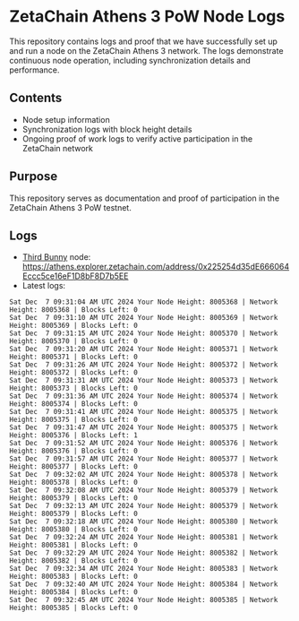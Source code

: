 # ZetaChain Athens 3 PoW Node Logs
This repository contains logs and proof that we have successfully set up and run a node on the ZetaChain Athens 3 network. The logs demonstrate continuous node operation, including synchronization details and performance.

## Contents
- Node setup information
- Synchronization logs with block height details
- Ongoing proof of work logs to verify active participation in the ZetaChain network

## Purpose
This repository serves as documentation and proof of participation in the ZetaChain Athens 3 PoW testnet.

## Logs

- [Third Bunny](https://thirdbunny.xyz/) node: https://athens.explorer.zetachain.com/address/0x225254d35dE666064Eccc5ce16eF1D8bF8D7b5EE
- Latest logs:
```
Sat Dec  7 09:31:04 AM UTC 2024 Your Node Height: 8005368 | Network Height: 8005368 | Blocks Left: 0
Sat Dec  7 09:31:10 AM UTC 2024 Your Node Height: 8005369 | Network Height: 8005369 | Blocks Left: 0
Sat Dec  7 09:31:15 AM UTC 2024 Your Node Height: 8005370 | Network Height: 8005370 | Blocks Left: 0
Sat Dec  7 09:31:20 AM UTC 2024 Your Node Height: 8005371 | Network Height: 8005371 | Blocks Left: 0
Sat Dec  7 09:31:26 AM UTC 2024 Your Node Height: 8005372 | Network Height: 8005372 | Blocks Left: 0
Sat Dec  7 09:31:31 AM UTC 2024 Your Node Height: 8005373 | Network Height: 8005373 | Blocks Left: 0
Sat Dec  7 09:31:36 AM UTC 2024 Your Node Height: 8005374 | Network Height: 8005374 | Blocks Left: 0
Sat Dec  7 09:31:41 AM UTC 2024 Your Node Height: 8005375 | Network Height: 8005375 | Blocks Left: 0
Sat Dec  7 09:31:47 AM UTC 2024 Your Node Height: 8005375 | Network Height: 8005376 | Blocks Left: 1
Sat Dec  7 09:31:52 AM UTC 2024 Your Node Height: 8005376 | Network Height: 8005376 | Blocks Left: 0
Sat Dec  7 09:31:57 AM UTC 2024 Your Node Height: 8005377 | Network Height: 8005377 | Blocks Left: 0
Sat Dec  7 09:32:02 AM UTC 2024 Your Node Height: 8005378 | Network Height: 8005378 | Blocks Left: 0
Sat Dec  7 09:32:08 AM UTC 2024 Your Node Height: 8005379 | Network Height: 8005379 | Blocks Left: 0
Sat Dec  7 09:32:13 AM UTC 2024 Your Node Height: 8005379 | Network Height: 8005379 | Blocks Left: 0
Sat Dec  7 09:32:18 AM UTC 2024 Your Node Height: 8005380 | Network Height: 8005380 | Blocks Left: 0
Sat Dec  7 09:32:24 AM UTC 2024 Your Node Height: 8005381 | Network Height: 8005381 | Blocks Left: 0
Sat Dec  7 09:32:29 AM UTC 2024 Your Node Height: 8005382 | Network Height: 8005382 | Blocks Left: 0
Sat Dec  7 09:32:34 AM UTC 2024 Your Node Height: 8005383 | Network Height: 8005383 | Blocks Left: 0
Sat Dec  7 09:32:40 AM UTC 2024 Your Node Height: 8005384 | Network Height: 8005384 | Blocks Left: 0
Sat Dec  7 09:32:45 AM UTC 2024 Your Node Height: 8005385 | Network Height: 8005385 | Blocks Left: 0
```
